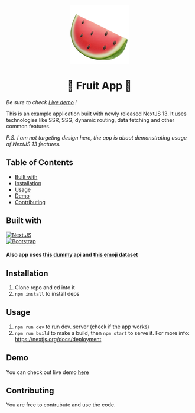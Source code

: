 <p align="center">
<img src="https://raw.githubusercontent.com/iamcal/emoji-data/master/img-apple-160/1f349.png" alt="logo" >
</p>
<h1 align="center">🌟 Fruit App 🌟</h1>

_Be sure to check [Live demo](#demo) !_

This is an example application built with newly released NextJS 13. It uses technologies like SSR, SSG, dynamic routing, data fetching and other common features.

<i>P.S. I am not targeting design here, the app is about demonstrating usage of NextJS 13 features.</i>

## Table of Contents

- [Built with](#built-with)
- [Installation](#installation)
- [Usage](#usage)
- [Demo](#demo)
- [Contributing](#contributing)

## Built with

  [![Next.JS](https://img.shields.io/badge/Next.JS-Next.JS-blue?logo=nextdotjs)](https://nextjs.org)<br/>
  [![Bootstrap](https://img.shields.io/badge/Bootstrap-Bootstrap-blue?logo=bootstrap)](https://getbootstrap.com)

#### Also app uses [this dummy api](https://fruityvice.com) and [this emoji dataset](https://github.com/iamcal/emoji-data)

## Installation

1. Clone repo and cd into it
2. `npm install` to install deps

## Usage

1. `npm run dev` to run dev. server (check if the app works)
2. `npm run build` to make a build, then `npm start` to serve it. For more info: https://nextjs.org/docs/deployment

## Demo

You can check out live demo [here](https://fruit-demo.c-asm.dev)

## Contributing

You are free to contrubute and use the code.